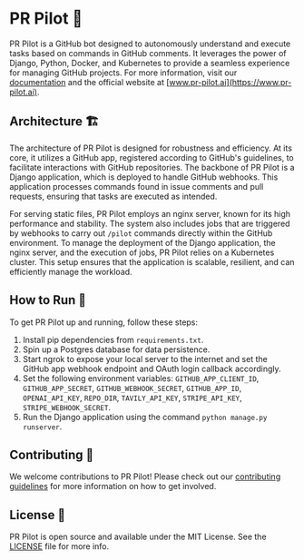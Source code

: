 # PR Pilot 🚀

PR Pilot is a GitHub bot designed to autonomously understand and execute tasks based on commands in GitHub comments. It leverages the power of Django, Python, Docker, and Kubernetes to provide a seamless experience for managing GitHub projects. For more information, visit our [documentation](https://docs.pr-pilot.ai) and the official website at [www.pr-pilot.ai](https://www.pr-pilot.ai).

## Architecture 🏗️

The architecture of PR Pilot is designed for robustness and efficiency. At its core, it utilizes a GitHub app, registered according to GitHub's guidelines, to facilitate interactions with GitHub repositories. The backbone of PR Pilot is a Django application, which is deployed to handle GitHub webhooks. This application processes commands found in issue comments and pull requests, ensuring that tasks are executed as intended.

For serving static files, PR Pilot employs an nginx server, known for its high performance and stability. The system also includes jobs that are triggered by webhooks to carry out `/pilot` commands directly within the GitHub environment. To manage the deployment of the Django application, the nginx server, and the execution of jobs, PR Pilot relies on a Kubernetes cluster. This setup ensures that the application is scalable, resilient, and can efficiently manage the workload.

## How to Run 🚀

To get PR Pilot up and running, follow these steps:

1. Install pip dependencies from `requirements.txt`.
2. Spin up a Postgres database for data persistence.
3. Start ngrok to expose your local server to the internet and set the GitHub app webhook endpoint and OAuth login callback accordingly.
4. Set the following environment variables: `GITHUB_APP_CLIENT_ID`, `GITHUB_APP_SECRET`, `GITHUB_WEBHOOK_SECRET`, `GITHUB_APP_ID`, `OPENAI_API_KEY`, `REPO_DIR`, `TAVILY_API_KEY`, `STRIPE_API_KEY`, `STRIPE_WEBHOOK_SECRET`.
5. Run the Django application using the command `python manage.py runserver`.

## Contributing 🤝

We welcome contributions to PR Pilot! Please check out our [contributing guidelines](CONTRIBUTING.md) for more information on how to get involved.

## License 📄

PR Pilot is open source and available under the MIT License. See the [LICENSE](LICENSE) file for more info.
